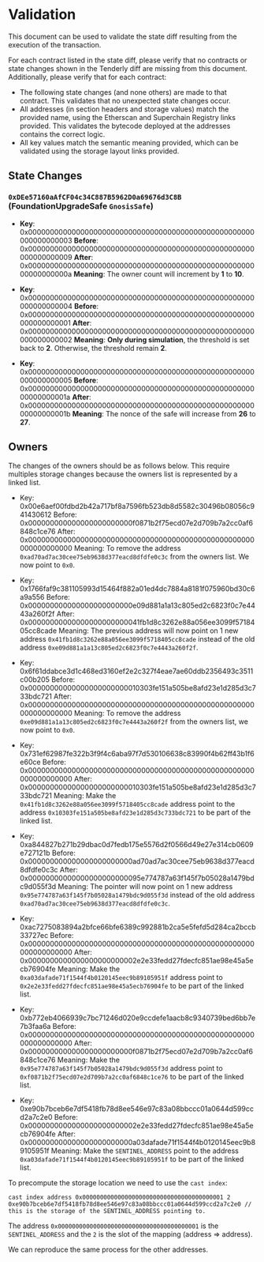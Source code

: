 # Validation

This document can be used to validate the state diff resulting from the execution of the transaction.

For each contract listed in the state diff, please verify that no contracts or state changes shown in the Tenderly diff are missing from this document. Additionally, please verify that for each contract:

- The following state changes (and none others) are made to that contract. This validates that no unexpected state changes occur.
- All addresses (in section headers and storage values) match the provided name, using the Etherscan and Superchain Registry links provided. This validates the bytecode deployed at the addresses contains the correct logic.
- All key values match the semantic meaning provided, which can be validated using the storage layout links provided.

## State Changes

### `0xDEe57160aAfCF04c34C887B5962D0a69676d3C8B` (FoundationUpgradeSafe `GnosisSafe`)

- **Key**: 0x0000000000000000000000000000000000000000000000000000000000000003
  **Before**: 0x0000000000000000000000000000000000000000000000000000000000000009
  **After**: 0x000000000000000000000000000000000000000000000000000000000000000a
  **Meaning**: The owner count will increment by **1** to **10**.

- **Key**: 0x0000000000000000000000000000000000000000000000000000000000000004
  **Before**: 0x0000000000000000000000000000000000000000000000000000000000000001
  **After**: 0x0000000000000000000000000000000000000000000000000000000000000002
  **Meaning**: **Only during simulation**, the threshold is set back to **2**. Otherwise, the threshold remain **2**.

- **Key**: 0x0000000000000000000000000000000000000000000000000000000000000005
  **Before**: 0x000000000000000000000000000000000000000000000000000000000000001a
  **After**: 0x000000000000000000000000000000000000000000000000000000000000001b
  **Meaning**: The nonce of the safe will increase from **26** to **27**.

## Owners

The changes of the owners should be as follows below.
This require multiples storage changes because the owners list is represented by a linked list.

- Key: 0x00e6aef00fdbd2b42a717bf8a7596fb523db8d5582c30496b08056c941430612
  Before: 0x000000000000000000000000f0871b2f75ecd07e2d709b7a2cc0af6848c1ce76
  After: 0x0000000000000000000000000000000000000000000000000000000000000000
  Meaning: To remove the address `0xad70ad7ac30cee75eb9638d377eacd8dfdfe0c3c` from the owners list. We now point to `0x0`.

- Key: 0x1766faf9c381105993d15464f882a01ed4dc7884a8181f075960bd30c6a9a556
  Before: 0x000000000000000000000000e09d881a1a13c805ed2c6823f0c7e4443a260f2f
  After: 0x00000000000000000000000041fb1d8c3262e88a056ee3099f5718405cc8cade
  Meaning: The previous address will now point on 1 new address `0x41fb1d8c3262e88a056ee3099f5718405cc8cade` instead of the old address `0xe09d881a1a13c805ed2c6823f0c7e4443a260f2f`.

- Key: 0x6f61ddabce3d1c468ed3160ef2e2c327f4eae7ae60ddb2356493c3511c00b205
  Before: 0x00000000000000000000000010303fe151a505be8afd23e1d285d3c733bdc721
  After: 0x0000000000000000000000000000000000000000000000000000000000000000
  Meaning: To remove the address `0xe09d881a1a13c805ed2c6823f0c7e4443a260f2f` from the owners list, we now point to `0x0`.

- Key: 0x731ef62987fe322b3f9f4c6aba97f7d530106638c83990f4b62ff43b1f6e60ce
  Before: 0x0000000000000000000000000000000000000000000000000000000000000000
  After: 0x00000000000000000000000010303fe151a505be8afd23e1d285d3c733bdc721
  Meaning: Make the `0x41fb1d8c3262e88a056ee3099f5718405cc8cade` address point to the address `0x10303fe151a505be8afd23e1d285d3c733bdc721` to be part of the linked list.

- Key: 0xa844827b271b29dbac0d7fedb175e5576d2f0566d49e27e314cb0609e727121b
  Before: 0x000000000000000000000000ad70ad7ac30cee75eb9638d377eacd8dfdfe0c3c
  After: 0x00000000000000000000000095e774787a63f145f7b05028a1479bdc9d055f3d
  Meaning: The pointer will now point on 1 new address `0x95e774787a63f145f7b05028a1479bdc9d055f3d` instead of the old address `0xad70ad7ac30cee75eb9638d377eacd8dfdfe0c3c`.

- Key: 0xac7275083894a2bfce66bfe6389c992881b2ca5e5fefd5d284ca2bccb33727ec
  Before: 0x0000000000000000000000000000000000000000000000000000000000000000
  After: 0x0000000000000000000000002e2e33fedd27fdecfc851ae98e45a5ecb76904fe
  Meaning: Make the `0xa03dafade71f1544f4b0120145eec9b89105951f` address point to `0x2e2e33fedd27fdecfc851ae98e45a5ecb76904fe` to be part of the linked list.

- Key: 0xb772eb4066939c7bc71246d020e9ccdefe1aacb8c9340739bed6bb7e7b3faa6a
  Before: 0x0000000000000000000000000000000000000000000000000000000000000000
  After: 0x000000000000000000000000f0871b2f75ecd07e2d709b7a2cc0af6848c1ce76
  Meaning: Make the `0x95e774787a63f145f7b05028a1479bdc9d055f3d` address point to `0xf0871b2f75ecd07e2d709b7a2cc0af6848c1ce76` to be part of the linked list.

- Key: 0xe90b7bceb6e7df5418fb78d8ee546e97c83a08bbccc01a0644d599ccd2a7c2e0
  Before: 0x0000000000000000000000002e2e33fedd27fdecfc851ae98e45a5ecb76904fe
  After: 0x000000000000000000000000a03dafade71f1544f4b0120145eec9b89105951f
  Meaning: Make the `SENTINEL_ADDRESS` point to the address `0xa03dafade71f1544f4b0120145eec9b89105951f` to be part of the linked list.

To precompute the storage location we need to use the `cast index`:

```shell
cast index address 0x0000000000000000000000000000000000000001 2
0xe90b7bceb6e7df5418fb78d8ee546e97c83a08bbccc01a0644d599ccd2a7c2e0 // this is the storage of the SENTINEL_ADDRESS pointing to.
```

The address `0x0000000000000000000000000000000000000001` is the `SENTINEL_ADDRESS` and the `2` is the slot of the mapping (address => address).

We can reproduce the same process for the other addresses.
